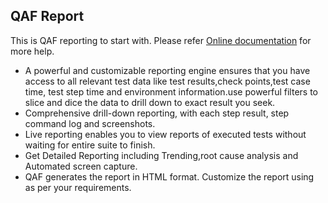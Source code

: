 ## QAF Report 

This is QAF reporting to start with. Please refer [Online documentation](https://qmetry.github.io/qaf/) for more help.
 
<ul>
<li>A powerful and customizable reporting engine ensures that you have access to all relevant test data like test results,check points,test case time, test step time and environment information.use powerful filters to slice and dice the data to drill down to exact result you seek.</li>
<li>Comprehensive drill-down reporting, with each step result, step command log and screenshots.</li>
<li>Live reporting enables you to view reports of executed tests without waiting for entire suite to finish.</li>
<li>Get Detailed Reporting including Trending,root cause analysis and Automated screen capture.</li>
<li>QAF generates the report in HTML format. Customize the report using as per your requirements.</li>
</ul>
